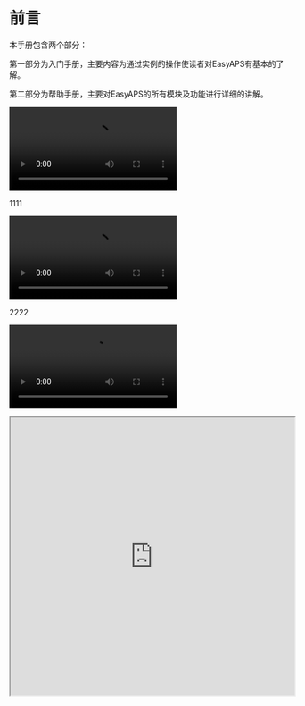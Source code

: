 # 前言

本手册包含两个部分：

第一部分为入门手册，主要内容为通过实例的操作使读者对EasyAPS有基本的了解。

第二部分为帮助手册，主要对EasyAPS的所有模块及功能进行详细的讲解。

<video src="video/1.mp4"></video>



1111


<video controls="controls" src="video/1.mp4">
Your browser does not support the video tag.
</video>



2222

<video src="https://www.ixigua.com/7062606525487186443?wid_try=1"></video>
<iframe height=498 width=510 src="https://www.ixigua.com/7062606525487186443?wid_try=1">

  
  333
